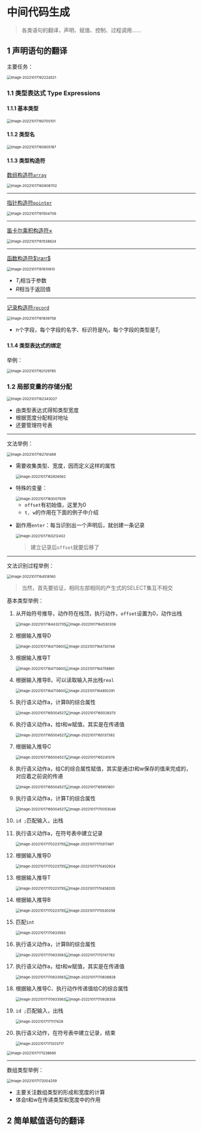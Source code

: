 # 中间代码生成

>   各类语句的翻译，声明、赋值、控制、过程调用......

## 1 声明语句的翻译

主要任务：

<img src="README.assets/image-20221017162224521.png" alt="image-20221017162224521" style="zoom:67%;" />

### 1.1 类型表达式 Type Expressions

#### 1.1.1 基本类型

<img src="README.assets/image-20221017160700101.png" alt="image-20221017160700101" style="zoom:67%;" />

#### 1.1.2 类型名

<img src="README.assets/image-20221017160805187.png" alt="image-20221017160805187" style="zoom:67%;" />

#### 1.1.3 类型构造符

<u>数组构造符`array`</u>

<img src="README.assets/image-20221017160908702.png" alt="image-20221017160908702" style="zoom:67%;" />

---

<u>指针构造符`pointer`</u>

<img src="README.assets/image-20221017161504706.png" alt="image-20221017161504706" style="zoom:67%;" />

---

<u>笛卡尔乘积构造符$\times$</u>

<img src="README.assets/image-20221017161538624.png" alt="image-20221017161538624" style="zoom:67%;" />

---

<u>函数构造符$\rarr$</u>

<img src="README.assets/image-20221017161610610.png" alt="image-20221017161610610" style="zoom:67%;" />

-   $T_i$相当于参数
-   $R$相当于返回值

---

<u>记录构造符`record`</u>

<img src="README.assets/image-20221017161839758.png" alt="image-20221017161839758" style="zoom:67%;" />

-   n个字段，每个字段的名字、标识符是$N_i$，每个字段的类型是$T_i$

#### 1.1.4 类型表达式的绑定

举例：

<img src="README.assets/image-20221017162129785.png" alt="image-20221017162129785" style="zoom:67%;" />

### 1.2 局部变量的存储分配

<img src="README.assets/image-20221017162343027.png" alt="image-20221017162343027" style="zoom:67%;" />

-   由类型表达式得知类型宽度
-   根据宽度分配相对地址
-   还要管理符号表

---

文法举例：

<img src="README.assets/image-20221017162741469.png" alt="image-20221017162741469" style="zoom:67%;" />

-   需要收集类型、宽度，因而定义这样的属性

    <img src="README.assets/image-20221017162826562.png" alt="image-20221017162826562" style="zoom:67%;" />

-   特殊的变量：

    <img src="README.assets/image-20221017163007939.png" alt="image-20221017163007939" style="zoom:67%;" />

    -   `offset`有初始值，这里为0
    -   `t, w`的作用在下面的例子中介绍

-   副作用`enter`：每当识别出一个声明后，就创建一条记录

    <img src="README.assets/image-20221017163212402.png" alt="image-20221017163212402" style="zoom:67%;" />

    >   建立记录后`offset`就要后移了

---

文法识别过程举例：

<img src="README.assets/image-20221017164518160.png" alt="image-20221017164518160" style="zoom:67%;" />

>   当然，首先要验证，相同左部相同的产生式的SELECT集互不相交

基本类型举例：

1.   从开始符号推导，动作符在栈顶，执行动作，`offset`设置为0，动作出栈

     <img src="README.assets/image-20221017164432735.png" alt="image-20221017164432735" style="zoom:67%;" /><img src="README.assets/image-20221017164530336.png" alt="image-20221017164530336" style="zoom:67%;" />

2.   根据输入推导D

     <img src="README.assets/image-20221017164713600.png" alt="image-20221017164713600" style="zoom:67%;" /><img src="README.assets/image-20221017164730748.png" alt="image-20221017164730748" style="zoom:67%;" />

3.   根据输入推导T

     <img src="README.assets/image-20221017164713600.png" alt="image-20221017164713600" style="zoom:67%;" /><img src="README.assets/image-20221017164758861.png" alt="image-20221017164758861" style="zoom:67%;" />

4.   根据输入推导B，可以读取输入并出栈`real`

     <img src="README.assets/image-20221017164713600.png" alt="image-20221017164713600" style="zoom:67%;" /><img src="README.assets/image-20221017164850291.png" alt="image-20221017164850291" style="zoom:67%;" />

5.   执行语义动作a，计算B的综合属性

     <img src="README.assets/image-20221017165004527.png" alt="image-20221017165004527" style="zoom:67%;" /><img src="README.assets/image-20221017165028373.png" alt="image-20221017165028373" style="zoom:67%;" />

6.   执行语义动作a，给t和w赋值，其实是在传递值

     <img src="README.assets/image-20221017165004527.png" alt="image-20221017165004527" style="zoom:67%;" /><img src="README.assets/image-20221017165137392.png" alt="image-20221017165137392" style="zoom:67%;" />

7.   根据输入推导C

     <img src="README.assets/image-20221017165004527.png" alt="image-20221017165004527" style="zoom:67%;" /><img src="README.assets/image-20221017165241376.png" alt="image-20221017165241376" style="zoom:67%;" />

8.   执行语义动作a，给C的综合属性赋值，其实是通过t和w保存的值来完成的，对应着之前说的传递

     <img src="README.assets/image-20221017165004527.png" alt="image-20221017165004527" style="zoom:67%;" /><img src="README.assets/image-20221017165951801.png" alt="image-20221017165951801" style="zoom:67%;" />

9.   执行语义动作a，计算T的综合属性

     <img src="README.assets/image-20221017165004527.png" alt="image-20221017165004527" style="zoom:67%;" /><img src="README.assets/image-20221017170053046.png" alt="image-20221017170053046" style="zoom:67%;" />

10.   `id ;`匹配输入，出栈

11.   执行语义动作a，在符号表中建立记录

      <img src="README.assets/image-20221017170223755.png" alt="image-20221017170223755" style="zoom:67%;" /><img src="README.assets/image-20221017170317467.png" alt="image-20221017170317467" style="zoom:67%;" />

12.   根据输入推导D

      <img src="README.assets/image-20221017170223755.png" alt="image-20221017170223755" style="zoom:67%;" /><img src="README.assets/image-20221017170402924.png" alt="image-20221017170402924" style="zoom:67%;" />

13.   根据输入推导T

      <img src="README.assets/image-20221017170223755.png" alt="image-20221017170223755" style="zoom:67%;" /><img src="README.assets/image-20221017170458205.png" alt="image-20221017170458205" style="zoom:67%;" />

14.   根据输入推导B

      <img src="README.assets/image-20221017170223755.png" alt="image-20221017170223755" style="zoom:67%;" /><img src="README.assets/image-20221017170530358.png" alt="image-20221017170530358" style="zoom:67%;" />

15.   匹配`int`

      <img src="README.assets/image-20221017170633563.png" alt="image-20221017170633563" style="zoom:67%;" />

16.   执行语义动作a，计算B的综合属性

      <img src="README.assets/image-20221017170633563.png" alt="image-20221017170633563" style="zoom:67%;" /><img src="README.assets/image-20221017170747782.png" alt="image-20221017170747782" style="zoom:67%;" />

17.   执行语义动作a，给t和w赋值，其实是在传递值

      <img src="README.assets/image-20221017170633563.png" alt="image-20221017170633563" style="zoom:67%;" /><img src="README.assets/image-20221017170838828.png" alt="image-20221017170838828" style="zoom:67%;" />

18.   根据输入推导C、执行动作传递值给C的综合属性

      <img src="README.assets/image-20221017170633563.png" alt="image-20221017170633563" style="zoom:67%;" /><img src="README.assets/image-20221017170928358.png" alt="image-20221017170928358" style="zoom:67%;" />

19.   `id ;`匹配输入，出栈

      <img src="README.assets/image-20221017171117428.png" alt="image-20221017171117428" style="zoom:67%;" />

20.   执行语义动作，在符号表中建立记录，结束

      <img src="README.assets/image-20221017171203717.png" alt="image-20221017171203717" style="zoom:67%;" />

<img src="README.assets/image-20221017171238695.png" alt="image-20221017171238695" style="zoom:67%;" />

---

数组类型举例：

<img src="README.assets/image-20221017172004259.png" alt="image-20221017172004259" style="zoom:67%;" />

-   主要关注数组类型的形成和宽度的计算
-   体会t和w在传递类型和宽度中的作用

## 2 简单赋值语句的翻译







